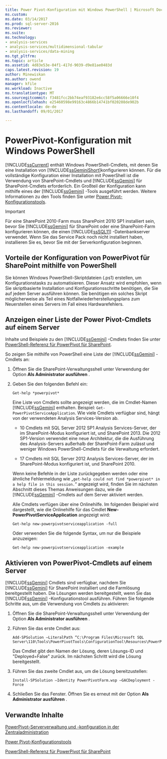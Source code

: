 ```yaml
---
title: Power Pivot-Konfiguration mit Windows PowerShell | Microsoft Docs
ms.custom: 
ms.date: 03/14/2017
ms.prod: sql-server-2016
ms.reviewer: 
ms.suite: 
ms.technology:
- analysis-services
- analysis-services/multidimensional-tabular
- analysis-services/data-mining
ms.tgt_pltfrm: 
ms.topic: article
ms.assetid: 4d83e53e-04f1-417d-9039-d9e81ae0483d
caps.latest.revision: 19
author: Minewiskan
ms.author: owend
manager: kfile
ms.workload: Inactive
ms.translationtype: MT
ms.sourcegitcommit: f3481fcc2bb74eaf93182e6cc58f5a06666e10f4
ms.openlocfilehash: e25460598e99163c4866b14741bf020208de902b
ms.contentlocale: de-de
ms.lasthandoff: 09/01/2017

---
```

# <a name="power-pivot-configuration-using-windows-powershell"></a>PowerPivot-Konfiguration mit Windows PowerShell
  [!INCLUDE[ssCurrent](../../includes/sscurrent-md.md)] enthält Windows PowerShell-Cmdlets, mit denen Sie eine Installation von [!INCLUDE[ssGeminiShort](../../includes/ssgeminishort-md.md)]konfigurieren können. Für die vollständige Konfiguration einer Installation mit PowerShell ist die Verwendung von SharePoint-Cmdlets und [!INCLUDE[ssGemini](../../includes/ssgemini-md.md)] für SharePoint-Cmdlets erforderlich. Ein Großteil der Konfiguration kann mithilfe eines der [!INCLUDE[ssGemini](../../includes/ssgemini-md.md)] -Tools ausgeführt werden. Weitere Informationen zu den Tools finden Sie unter [Power Pivot-Konfigurationstools](../../analysis-services/power-pivot-sharepoint/power-pivot-configuration-tools.md).  
  
> [!IMPORTANT]  
>  Für eine SharePoint 2010-Farm muss SharePoint 2010 SP1 installiert sein, bevor Sie [!INCLUDE[ssGemini](../../includes/ssgemini-md.md)] für SharePoint oder eine SharePoint-Farm konfigurieren können, die einen [!INCLUDE[ssSQL11](../../includes/sssql11-md.md)] -Datenbankserver verwendet. Wenn Sie das Service Pack noch nicht installiert haben, installieren Sie es, bevor Sie mit der Serverkonfiguration beginnen.  
  
## <a name="benefits-of-configuring-power-pivot-for-sharepoint-using-powershell"></a>Vorteile der Konfiguration von PowerPivot für SharePoint mithilfe von PowerShell  
 Sie können Windows PowerShell-Skriptdateien (.ps1) erstellen, um Konfigurationstasks zu automatisieren. Dieser Ansatz wird empfohlen, wenn Sie skriptbasierte Installation und Konfigurationsschritte benötigen, die Sie auf jedem Server ausführen können. Sie benötigen ein solches Skript möglicherweise als Teil eines Notfallwiederherstellungsplans zum Neuerstellen eines Servers im Fall eines Hardwarefehlers.  
  
## <a name="view-a-list-of-the-power-pivot-cmdlets-on-a-server"></a>Anzeigen einer Liste der Power Pivot-Cmdlets auf einem Server  
 Inhalte und Beispiele zu den [!INCLUDE[ssGemini](../../includes/ssgemini-md.md)] -Cmdlets finden Sie unter [PowerShell-Referenz für PowerPivot für SharePoint](../../analysis-services/powershell/powershell-reference-for-power-pivot-for-sharepoint.md).  
  
 So zeigen Sie mithilfe von PowerShell eine Liste der [!INCLUDE[ssGemini](../../includes/ssgemini-md.md)] -Cmdlets an:  
  
1.  Öffnen Sie die SharePoint-Verwaltungsshell unter Verwendung der Option **Als Administrator ausführen** .  
  
2.  Geben Sie den folgenden Befehl ein:  
  
    ```  
    Get-help *powerpivot*  
    ```  
  
     Eine Liste von Cmdlets sollte angezeigt werden, die im Cmdlet-Namen [!INCLUDE[ssGemini](../../includes/ssgemini-md.md)] enthalten. Beispiel: `Get-PowerPivotServiceApplication`. Wie viele Cmdlets verfügbar sind, hängt von der verwendeten Analysis Services-Version ab.  
  
    -   10 Cmdlets mit SQL Server 2012 SP1 Analysis Services-Server, der im SharePoint-Modus konfiguriert ist, und SharePoint 2013. Die 2012 SP1-Version verwendet eine neue Architektur, die die Ausführung des Analysis-Servers außerhalb der SharePoint-Farm zulässt und weniger Windows PowerShell-Cmdlets für die Verwaltung erfordert.  
  
    -   17 Cmdlets mit SQL Server 2012 Analysis Services-Server, der im SharePoint-Modus konfiguriert ist, und SharePoint 2010.  
  
     Wenn keine Befehle in der Liste zurückgegeben werden oder eine ähnliche Fehlermeldung wie „`get-help could not find *powerpivot* in a help file in this session.`“ angezeigt wird, finden Sie im nächsten Abschnitt dieses Themas Anweisungen dazu, wie die [!INCLUDE[ssGemini](../../includes/ssgemini-md.md)] -Cmdlets auf dem Server aktiviert werden.  
  
     Alle Cmdlets verfügen über eine Onlinehilfe. Im folgenden Beispiel wird dargestellt, wie die Onlinehilfe für das Cmdlet **New-PowerPivotServiceApplication** angezeigt wird:  
  
    ```  
    Get-help new-powerpivotserviceapplication -full  
    ```  
  
     Oder verwenden Sie die folgende Syntax, um nur die Beispiele anzuzeigen:  
  
    ```  
    Get-help new-powerpivotserviceapplication -example  
    ```  
  
## <a name="enable-power-pivot-cmdlets-on-a-server"></a>Aktivieren von PowerPivot-Cmdlets auf einem Server  
 [!INCLUDE[ssGemini](../../includes/ssgemini-md.md)] Cmdlets sind verfügbar, nachdem Sie [!INCLUDE[ssGemini](../../includes/ssgemini-md.md)] für SharePoint installiert und die Farmlösung bereitgestellt haben. Die Lösungen werden bereitgestellt, wenn Sie das [!INCLUDE[ssGemini](../../includes/ssgemini-md.md)] -Konfigurationstool ausführen. Führen Sie folgende Schritte aus, um die Verwendung von Cmdlets zu aktivieren:  
  
1.  Öffnen Sie die SharePoint-Verwaltungsshell unter Verwendung der Option **Als Administrator ausführen** .  
  
2.  Führen Sie das erste Cmdlet aus:  
  
    ```  
    Add-SPSolution –LiteralPath “C:\Program Files\Microsoft SQL Server\110\Tools\PowerPivotTools\ConfigurationTool\Resources\PowerPivotFarm.wsp”  
    ```  
  
     Das Cmdlet gibt den Namen der Lösung, deren Lösungs-ID und "Deployed=False" zurück. Im nächsten Schritt wird die Lösung bereitgestellt.  
  
3.  Führen Sie das zweite Cmdlet aus, um die Lösung bereitzustellen:  
  
    ```  
    Install-SPSolution –Identity PowerPivotFarm.wsp –GACDeployment -Force  
    ```  
  
4.  Schließen Sie das Fenster. Öffnen Sie es erneut mit der Option **Als Administrator ausführen** .  
  
## <a name="related-content"></a>Verwandte Inhalte  
 [PowerPivot-Serververwaltung und -konfiguration in der Zentraladministration](../../analysis-services/power-pivot-sharepoint/power-pivot-server-administration-and-configuration-in-central-administration.md)  
  
 [Power Pivot-Konfigurationstools](../../analysis-services/power-pivot-sharepoint/power-pivot-configuration-tools.md)  
  
 [PowerShell-Referenz für PowerPivot für SharePoint](../../analysis-services/powershell/powershell-reference-for-power-pivot-for-sharepoint.md)  
  
  

